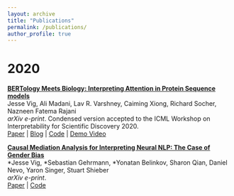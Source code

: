 ```yaml
---
layout: archive
title: "Publications"
permalink: /publications/
author_profile: true
---
```


# 2020

**[BERTology Meets Biology: Interpreting Attention in Protein Sequence models]()**  <br>
Jesse Vig, Ali Madani, Lav R. Varshney, Caiming Xiong, Richard Socher, Nazneen Fatema Rajani<br>
_arXiv e-print_. Condensed version accepted to the ICML Workshop on Interpretability for Scientific Discovery 2020.<br>
[Paper](https://arxiv.org/pdf/2006.15222.pdf) | [Blog](https://blog.einstein.ai/provis/) | [Code](https://github.com/salesforce/provis) | [Demo Video](https://vimeo.com/434882244)

**[Causal Mediation Analysis for Interpreting Neural NLP: The Case of Gender Bias]()**  <br>
*Jesse Vig, *Sebastian Gehrmann, *Yonatan Belinkov, Sharon Qian, Daniel Nevo, Yaron Singer, Stuart Shieber<br>
_arXiv e-print_. <br>
[Paper](https://arxiv.org/pdf/2004.12265.pdf) | [Code](https://github.com/sebastianGehrmann/CausalMediationAnalysis)
